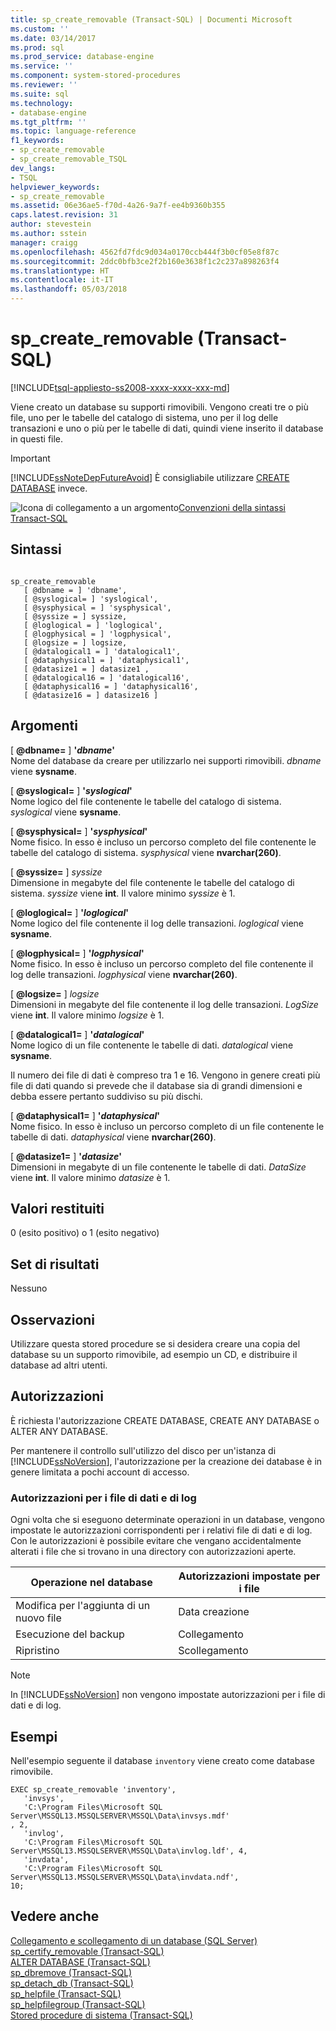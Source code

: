 ```yaml
---
title: sp_create_removable (Transact-SQL) | Documenti Microsoft
ms.custom: ''
ms.date: 03/14/2017
ms.prod: sql
ms.prod_service: database-engine
ms.service: ''
ms.component: system-stored-procedures
ms.reviewer: ''
ms.suite: sql
ms.technology:
- database-engine
ms.tgt_pltfrm: ''
ms.topic: language-reference
f1_keywords:
- sp_create_removable
- sp_create_removable_TSQL
dev_langs:
- TSQL
helpviewer_keywords:
- sp_create_removable
ms.assetid: 06e36ae5-f70d-4a26-9a7f-ee4b9360b355
caps.latest.revision: 31
author: stevestein
ms.author: sstein
manager: craigg
ms.openlocfilehash: 4562fd7fdc9d034a0170ccb444f3b0cf05e8f87c
ms.sourcegitcommit: 2ddc0bfb3ce2f2b160e3638f1c2c237a898263f4
ms.translationtype: HT
ms.contentlocale: it-IT
ms.lasthandoff: 05/03/2018
---
```

# <a name="spcreateremovable-transact-sql"></a>sp_create_removable (Transact-SQL)
[!INCLUDE[tsql-appliesto-ss2008-xxxx-xxxx-xxx-md](../../includes/tsql-appliesto-ss2008-xxxx-xxxx-xxx-md.md)]

  Viene creato un database su supporti rimovibili. Vengono creati tre o più file, uno per le tabelle del catalogo di sistema, uno per il log delle transazioni e uno o più per le tabelle di dati, quindi viene inserito il database in questi file.  
  
> [!IMPORTANT]  
>  [!INCLUDE[ssNoteDepFutureAvoid](../../includes/ssnotedepfutureavoid-md.md)] È consigliabile utilizzare [CREATE DATABASE](../../t-sql/statements/create-database-sql-server-transact-sql.md) invece.  
  
 ![Icona di collegamento a un argomento](../../database-engine/configure-windows/media/topic-link.gif "Icona di collegamento a un argomento")[Convenzioni della sintassi Transact-SQL](../../t-sql/language-elements/transact-sql-syntax-conventions-transact-sql.md)  
  
## <a name="syntax"></a>Sintassi  
  
```  
  
sp_create_removable   
   [ @dbname = ] 'dbname',   
   [ @syslogical= ] 'syslogical',   
   [ @sysphysical = ] 'sysphysical',   
   [ @syssize = ] syssize,   
   [ @loglogical = ] 'loglogical',   
   [ @logphysical = ] 'logphysical',   
   [ @logsize = ] logsize,   
   [ @datalogical1 = ] 'datalogical1',   
   [ @dataphysical1 = ] 'dataphysical1',   
   [ @datasize1 = ] datasize1 ,   
   [ @datalogical16 = ] 'datalogical16',   
   [ @dataphysical16 = ] 'dataphysical16',   
   [ @datasize16 = ] datasize16 ]  
```  
  
## <a name="arguments"></a>Argomenti  
 [  **@dbname=** ] **'***dbname***'**  
 Nome del database da creare per utilizzarlo nei supporti rimovibili. *dbname* viene **sysname**.  
  
 [  **@syslogical=** ] **'***syslogical***'**  
 Nome logico del file contenente le tabelle del catalogo di sistema. *syslogical* viene **sysname**.  
  
 [  **@sysphysical=** ] **'***sysphysical***'**  
 Nome fisico. In esso è incluso un percorso completo del file contenente le tabelle del catalogo di sistema. *sysphysical* viene **nvarchar(260)**.  
  
 [  **@syssize=** ] *syssize*  
 Dimensione in megabyte del file contenente le tabelle del catalogo di sistema. *syssize* viene **int**. Il valore minimo *syssize* è 1.  
  
 [  **@loglogical=** ] **'***loglogical***'**  
 Nome logico del file contenente il log delle transazioni. *loglogical* viene **sysname**.  
  
 [  **@logphysical=** ] **'***logphysical***'**  
 Nome fisico. In esso è incluso un percorso completo del file contenente il log delle transazioni. *logphysical* viene **nvarchar(260)**.  
  
 [  **@logsize=** ] *logsize*  
 Dimensioni in megabyte del file contenente il log delle transazioni. *LogSize* viene **int**. Il valore minimo *logsize* è 1.  
  
 [  **@datalogical1=** ] **'***datalogical***'**  
 Nome logico di un file contenente le tabelle di dati. *datalogical* viene **sysname**.  
  
 Il numero dei file di dati è compreso tra 1 e 16. Vengono in genere creati più file di dati quando si prevede che il database sia di grandi dimensioni e debba essere pertanto suddiviso su più dischi.  
  
 [  **@dataphysical1=** ] **'***dataphysical***'**  
 Nome fisico. In esso è incluso un percorso completo di un file contenente le tabelle di dati. *dataphysical* viene **nvarchar(260)**.  
  
 [  **@datasize1=** ] **'***datasize***'**  
 Dimensioni in megabyte di un file contenente le tabelle di dati. *DataSize* viene **int**. Il valore minimo *datasize* è 1.  
  
## <a name="return-code-values"></a>Valori restituiti  
 0 (esito positivo) o 1 (esito negativo)  
  
## <a name="result-sets"></a>Set di risultati  
 Nessuno  
  
## <a name="remarks"></a>Osservazioni  
 Utilizzare questa stored procedure se si desidera creare una copia del database su un supporto rimovibile, ad esempio un CD, e distribuire il database ad altri utenti.  
  
## <a name="permissions"></a>Autorizzazioni  
 È richiesta l'autorizzazione CREATE DATABASE, CREATE ANY DATABASE o ALTER ANY DATABASE.  
  
 Per mantenere il controllo sull'utilizzo del disco per un'istanza di [!INCLUDE[ssNoVersion](../../includes/ssnoversion-md.md)], l'autorizzazione per la creazione dei database è in genere limitata a pochi account di accesso.  
  
### <a name="permissions-on-data-and-log-files"></a>Autorizzazioni per i file di dati e di log  
 Ogni volta che si eseguono determinate operazioni in un database, vengono impostate le autorizzazioni corrispondenti per i relativi file di dati e di log. Con le autorizzazioni è possibile evitare che vengano accidentalmente alterati i file che si trovano in una directory con autorizzazioni aperte.  
  
|Operazione nel database|Autorizzazioni impostate per i file|  
|---------------------------|------------------------------|  
|Modifica per l'aggiunta di un nuovo file|Data creazione|  
|Esecuzione del backup|Collegamento|  
|Ripristino|Scollegamento|  
  
> [!NOTE]  
>  In [!INCLUDE[ssNoVersion](../../includes/ssnoversion-md.md)] non vengono impostate autorizzazioni per i file di dati e di log.  
  
## <a name="examples"></a>Esempi  
 Nell'esempio seguente il database `inventory` viene creato come database rimovibile.  
  
```  
EXEC sp_create_removable 'inventory',   
   'invsys',  
   'C:\Program Files\Microsoft SQL Server\MSSQL13.MSSQLSERVER\MSSQL\Data\invsys.mdf'  
, 2,   
   'invlog',  
   'C:\Program Files\Microsoft SQL Server\MSSQL13.MSSQLSERVER\MSSQL\Data\invlog.ldf', 4,  
   'invdata',  
   'C:\Program Files\Microsoft SQL Server\MSSQL13.MSSQLSERVER\MSSQL\Data\invdata.ndf',   
10;  
```  
  
## <a name="see-also"></a>Vedere anche  
 [Collegamento e scollegamento di un database &#40;SQL Server&#41;](../../relational-databases/databases/database-detach-and-attach-sql-server.md)   
 [sp_certify_removable &#40;Transact-SQL&#41;](../../relational-databases/system-stored-procedures/sp-certify-removable-transact-sql.md)   
 [ALTER DATABASE &#40;Transact-SQL&#41;](../../t-sql/statements/alter-database-transact-sql.md)   
 [sp_dbremove &#40;Transact-SQL&#41;](../../relational-databases/system-stored-procedures/sp-dbremove-transact-sql.md)   
 [sp_detach_db &#40;Transact-SQL&#41;](../../relational-databases/system-stored-procedures/sp-detach-db-transact-sql.md)   
 [sp_helpfile &#40;Transact-SQL&#41;](../../relational-databases/system-stored-procedures/sp-helpfile-transact-sql.md)   
 [sp_helpfilegroup &#40;Transact-SQL&#41;](../../relational-databases/system-stored-procedures/sp-helpfilegroup-transact-sql.md)   
 [Stored procedure di sistema &#40;Transact-SQL&#41;](../../relational-databases/system-stored-procedures/system-stored-procedures-transact-sql.md)  
  
  
